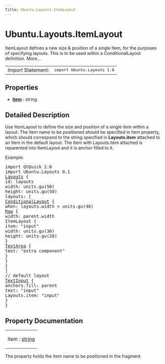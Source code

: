 ```yaml
---
Title: Ubuntu.Layouts.ItemLayout
---
```


# Ubuntu.Layouts.ItemLayout

<span class="subtitle"></span>
<!-- $$$ItemLayout-brief -->
<p>ItemLayout defines a new size &amp; position of a single Item, for the purposes of specifying layouts. This is to be used within a ConditionalLayout definition. More...</p>
<!-- @@@ItemLayout -->
<table class="alignedsummary">
<tr><td class="memItemLeft rightAlign topAlign"> Import Statement:</td><td class="memItemRight bottomAlign"> </b><tt>import Ubuntu.Layouts 1.0</tt></td></tr></table><ul>
</ul>
<h2>Properties</h2>
<ul>
<li class="fn"><b><b><a href="#item-prop">item</a></b></b> : string</li>
</ul>
<!-- $$$ItemLayout-description -->
<h2>Detailed Description</h2>
<p>Use ItemLayout to define the size and position of a single item within a layout. The item name to be positioned should be specified in item property, which should correspond to the string specified in <b>Layouts.item</b> attached to an Item in the default layout. The Item with Layouts.item attached is reparented into ItemLayout and it is anchor filled to it.</p>
<p>Example:</p>
<pre class="qml">import QtQuick 2.0
import Ubuntu.Layouts 0.1
<span class="type"><a href="Ubuntu.Layouts.Layouts.md">Layouts</a></span> {
<span class="name">id</span>: <span class="name">layouts</span>
<span class="name">width</span>: <span class="name">units</span>.<span class="name">gu</span>(<span class="number">50</span>)
<span class="name">height</span>: <span class="name">units</span>.<span class="name">gu</span>(<span class="number">50</span>)
<span class="name">layouts</span>: [
<span class="type"><a href="Ubuntu.Layouts.ConditionalLayout.md">ConditionalLayout</a></span> {
<span class="name">when</span>: <span class="name">layouts</span>.<span class="name">width</span> <span class="operator">&gt;</span> <span class="name">units</span>.<span class="name">gu</span>(<span class="number">40</span>)
<span class="type"><a href="QtQuick.Row.md">Row</a></span> {
<span class="name">width</span>: <span class="name">parent</span>.<span class="name">width</span>
<span class="type">ItemLayout</span> {
<span class="name">item</span>: <span class="string">&quot;input&quot;</span>
<span class="name">width</span>: <span class="name">units</span>.<span class="name">gu</span>(<span class="number">30</span>)
<span class="name">height</span>: <span class="name">units</span>.<span class="name">gu</span>(<span class="number">20</span>)
}
<span class="type"><a href="Ubuntu.Components.TextArea.md">TextArea</a></span> {
<span class="name">text</span>: <span class="string">&quot;extra component&quot;</span>
}
}
}
]
<span class="comment">// default layout</span>
<span class="type"><a href="QtQuick.TextInput.md">TextInput</a></span> {
<span class="name">anchors</span>.fill: <span class="name">parent</span>
<span class="name">text</span>: <span class="string">&quot;input&quot;</span>
<span class="name">Layouts</span>.item: <span class="string">&quot;input&quot;</span>
}
}</pre>
<!-- @@@ItemLayout -->
<h2>Property Documentation</h2>
<!-- $$$item -->
<table class="qmlname"><tr valign="top"><td class="tblQmlPropNode"><p><span class="name">item</span> : <span class="type"><a href="http://qt-project.org/doc/qt-5.3/qml-string.html">string</a></span></p></td></tr></table><p>The property holds the item name to be positioned in the fragment.</p>
<!-- @@@item -->
<br/>

